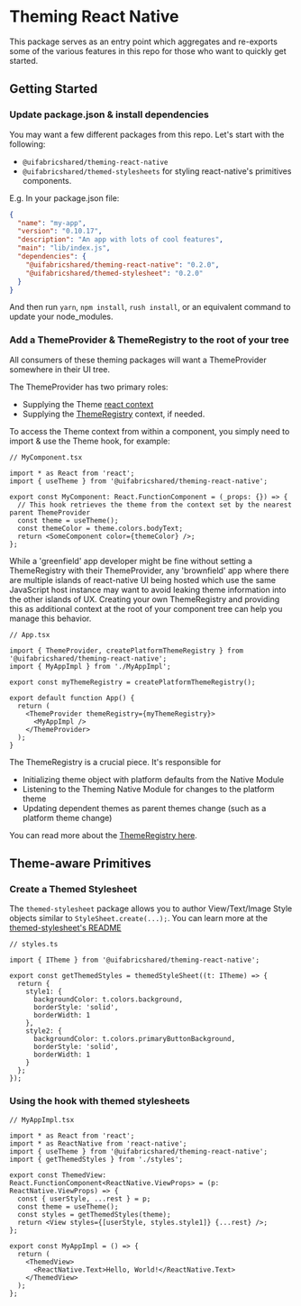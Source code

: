 # Theming React Native

This package serves as an entry point which aggregates and re-exports some of the various features in this repo for those who want to quickly get started.

## Getting Started

### Update package.json & install dependencies

You may want a few different packages from this repo. Let's start with the following:

- `@uifabricshared/theming-react-native`
- `@uifabricshared/themed-stylesheets` for styling react-native's primitives components.

E.g. In your package.json file:

```json
{
  "name": "my-app",
  "version": "0.10.17",
  "description": "An app with lots of cool features",
  "main": "lib/index.js",
  "dependencies": {
    "@uifabricshared/theming-react-native": "0.2.0",
    "@uifabricshared/themed-stylesheet": "0.2.0"
  }
}
```

And then run `yarn`, `npm install`, `rush install`, or an equivalent command to update your node_modules.

### Add a ThemeProvider & ThemeRegistry to the root of your tree

All consumers of these theming packages will want a ThemeProvider somewhere in their UI tree.

The ThemeProvider has two primary roles:

- Supplying the Theme [react context](https://reactjs.org/docs/context.html)
- Supplying the [ThemeRegistry](../theme-registry/README.md) context, if needed.

To access the Theme context from within a component, you simply need to import & use the Theme hook, for example:

```tsx
// MyComponent.tsx

import * as React from 'react';
import { useTheme } from '@uifabricshared/theming-react-native';

export const MyComponent: React.FunctionComponent = (_props: {}) => {
  // This hook retrieves the theme from the context set by the nearest parent ThemeProvider
  const theme = useTheme();
  const themeColor = theme.colors.bodyText;
  return <SomeComponent color={themeColor} />;
};
```

While a 'greenfield' app developer might be fine without setting a ThemeRegistry with their ThemeProvider, any 'brownfield' app where there are multiple islands of react-native UI being hosted which use the same JavaScript host instance may want to avoid leaking theme information into the other islands of UX. Creating your own ThemeRegistry and providing this as additional context at the root of your component tree can help you manage this behavior.

```tsx
// App.tsx

import { ThemeProvider, createPlatformThemeRegistry } from '@uifabricshared/theming-react-native';
import { MyAppImpl } from './MyAppImpl';

export const myThemeRegistry = createPlatformThemeRegistry();

export default function App() {
  return (
    <ThemeProvider themeRegistry={myThemeRegistry}>
      <MyAppImpl />
    </ThemeProvider>
  );
}
```

The ThemeRegistry is a crucial piece. It's responsible for

- Initializing theme object with platform defaults from the Native Module
- Listening to the Theming Native Module for changes to the platform theme
- Updating dependent themes as parent themes change (such as a platform theme change)

You can read more about the [ThemeRegistry here](../theme-registry/README.md).

## Theme-aware Primitives

### Create a Themed Stylesheet

The `themed-stylesheet` package allows you to author View/Text/Image Style objects similar to `StyleSheet.create(...);`. You can learn more at the [themed-stylesheet's README](../themed-stylesheet/README.md)

```tsx
// styles.ts

import { ITheme } from '@uifabricshared/theming-react-native';

export const getThemedStyles = themedStyleSheet((t: ITheme) => {
  return {
    style1: {
      backgroundColor: t.colors.background,
      borderStyle: 'solid',
      borderWidth: 1
    },
    style2: {
      backgroundColor: t.colors.primaryButtonBackground,
      borderStyle: 'solid',
      borderWidth: 1
    }
  };
});
```

### Using the hook with themed stylesheets

```tsx
// MyAppImpl.tsx

import * as React from 'react';
import * as ReactNative from 'react-native';
import { useTheme } from '@uifabricshared/theming-react-native';
import { getThemedStyles } from './styles';

export const ThemedView: React.FunctionComponent<ReactNative.ViewProps> = (p: ReactNative.ViewProps) => {
  const { userStyle, ...rest } = p;
  const theme = useTheme();
  const styles = getThemedStyles(theme);
  return <View styles={[userStyle, styles.style1]} {...rest} />;
};

export const MyAppImpl = () => {
  return (
    <ThemedView>
      <ReactNative.Text>Hello, World!</ReactNative.Text>
    </ThemedView>
  );
};
```
